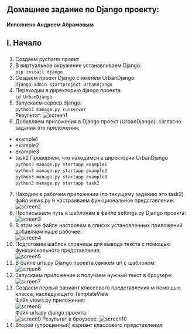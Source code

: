 ## Домашнее задание по Django проекту:

#### Исполнено Андреем Абрамовым

##  I. Начало
### 
1. Создаем pycharm проект
2. В виртуальное окружение устанавливаем Django:  
```pip install django```
3. Создаем проект Django с именем UrbanDjango:   
```django-admin startproject UrbanDjango``` 
4. Переходим в директорию django проекта:  
```cd UrbanDjango```
5. Запускаем сервер django:  
```python3 manage.py runserver```  
Результат:
![screen1](screens/runserver.png)  
6. Добавляем приложения в Django проект (UrbanDjango): согласно задания это приложения:
- example1
- example2
- example3
- task2
Проверяем, что находимся в директории UrbanDjango  
```python3 manage.py startapp example1```  
```python3 manage.py startapp example2```  
```python3 manage.py startapp example3```  
```python3 manage.py startapp task2```  
7. Находим в рабочем приложении (по текущему заданию это task2) файл views.py
и настраиваем функциональное представление:  
![screen2](screens/function_view.png)  
8. Прописываем путь к шаблонам в файле settings.py Django проекта:  
![screen3](screens/Templates_path.png)  
9. В этом же файле настроекм в список установленных приложений добавляем наше рабочее:  
![screen4](screens/Installed_apps.png)  
10. Подготовим шаблон страницы для вывода текста с помощью функционального представления:  
![screen5](screens/template_func.png)  
11. В файле urls.py Django проекта свяжем url с шаблоном:  
![screen6](screens/path_func.png)  
12. Запускаем приложение и получаем нужный текст в броузере:  
![screen7](screens/res_func.png)  
13. Создаем первый вариант классового представления м помощью класса, наследующего TemplateView  
Файл views.py приложения:  
![screen8](screens/view_class.png)  
Файл urls.py django проекта:  
![screen9](screens/url_class.png)
Результат в броузере:
![screen10](screens/res_class.png)
14. Второй (упрощенный) вариант классового представления:




